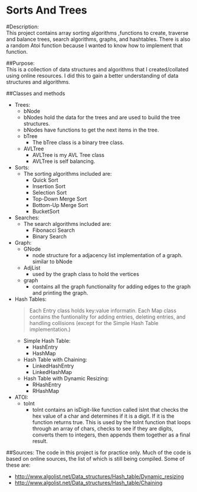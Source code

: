 Sorts And Trees
================

#Description:  
This project contains array sorting algorithms ,functions to create, traverse and balance trees, search algorithms, graphs, and hashtables. There is also a random Atoi function because I wanted to know how to implement that function.

##Purpose:  
This is a collection of data structures and algorithms that I created/collated using online resources. I did this to gain a better understanding of data structures and algorithms.

##Classes and methods
* Trees:
  *  bNode  
    * bNodes hold the data for the trees and are used to build the tree structures.
    * bNodes have functions to get the next items in the tree.  
  * bTree 
    * The bTree class is a binary tree class.  
  * AVLTree 
    *  AVLTree is my AVL Tree class
    *  AVLTree is self balancing.  
* Sorts:  
  * The sorting algorithms included are:  
    * Quick Sort
    * Insertion Sort
    * Selection Sort
    * Top-Down Merge Sort
    * Bottom-Up Merge Sort
    * BucketSort
* Searches: 
  * The search algorithms included are:
    * Fibonacci Search
    * Binary Search
* Graph: 
  * GNode
    * node structure for a adjacency list implementation of a graph. similar to bNode
  * AdjList
    * used by the graph class to hold the vertices
  * graph
    * contains all the graph functionality for adding edges to the graph and printing the graph.
* Hash Tables: 
    >Each Entry class holds key:value informatin. Each Map class contains the funtionality for 
    >adding entries, deleting entries, and handling collisions (except for the Simple Hash Table 
    >implementation.)
  * Simple Hash Table:
    * HashEntry
    * HashMap
  * Hash Table with Chaining:
    * LinkedHashEntry
    * LinkedHashMap
  * Hash Table with Dynamic Resizing:
    * RHashEntry
    * RHashMap
* ATOI:
  * toInt
    * toInt contains an isDigit-like function called isInt that checks the hex value of a char and determines if it is a digit. If it is the function returns true. This is used by the toInt function that loops through an array of chars, checks to see if they are digits, converts them to integers, then appends them together as a final result.

##Sources:
The code in this project is for practice only. Much of the code is based on online sources, the list of which is still being compiled.
Some of these are:  
 * <http://www.algolist.net/Data_structures/Hash_table/Dynamic_resizing>
 * <http://www.algolist.net/Data_structures/Hash_table/Chaining>

